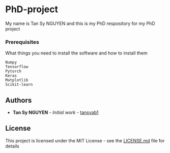 # PhD-project

My name is Tan Sy NGUYEN and this is my PhD respository for my PhD project

### Prerequisites

What things you need to install the software and how to install them

```
Numpy
Tensorflow
Pytorch
Keras
Matplotlib
Scikit-learn
```

## Authors

* **Tan Sy NGUYEN** - *Initial work* - [tansyab1](https://github.com/tansyab1)

## License

This project is licensed under the MIT License - see the [LICENSE.md](LICENSE.md) file for details
